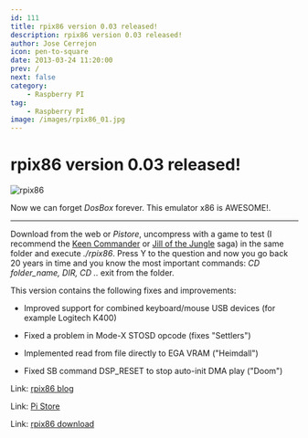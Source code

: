 ```yaml
---
id: 111
title: rpix86 version 0.03 released!
description: rpix86 version 0.03 released!
author: Jose Cerrejon
icon: pen-to-square
date: 2013-03-24 11:20:00
prev: /
next: false
category:
    - Raspberry PI
tag:
    - Raspberry PI
image: /images/rpix86_01.jpg
---
```


# rpix86 version 0.03 released!

![rpix86](/images/rpix86_01.jpg)

Now we can forget _DosBox_ forever. This emulator x86 is AWESOME!.

---

Download from the web or _Pistore_, uncompress with a game to test (I recommend the [Keen Commander](https://en.wikipedia.org/wiki/Commander_Keen) or [Jill of the Jungle](https://en.wikipedia.org/wiki/Jill_of_the_Jungle) saga) in the same folder and execute _./rpix86_. Press Y to the question and now you go back 20 years in time and you know the most important commands: _CD folder_name, DIR, CD .._ exit from the folder.

This version contains the following fixes and improvements:

-   Improved support for combined keyboard/mouse USB devices (for example Logitech K400)

-   Fixed a problem in Mode-X STOSD opcode (fixes "Settlers")

-   Implemented read from file directly to EGA VRAM ("Heimdall")

-   Fixed SB command DSP_RESET to stop auto-init DMA play ("Doom")

Link: [rpix86 blog](https://rpix86.patrickaalto.com/rblog.html)

Link: [Pi Store](https://store.raspberrypi.com/projects/rpix86)

Link: [rpix86 download](https://rpix86.patrickaalto.com/rdown.html)
